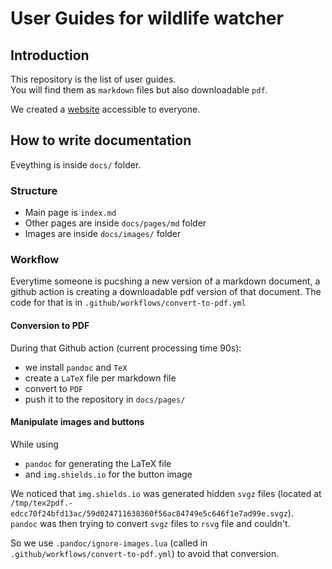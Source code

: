 # User Guides for wildlife watcher

## Introduction

This repository is the list of user guides.  
You will find them as `markdown` files but also downloadable `pdf`.  

We created a [website](https://wildlifeai.github.io/wildlife-watcher-user-guide/) accessible to everyone.  

## How to write documentation

Eveything is inside `docs/` folder.  

### Structure

- Main page is `index.md`
- Other pages are inside `docs/pages/md` folder
- Images are inside `docs/images/` folder

### Workflow

Everytime someone is pucshing a new version of a markdown document, a github action is creating a downloadable pdf version of that document. 
The code for that is in `.github/workflows/convert-to-pdf.yml`

#### Conversion to PDF

During that Github action (current processing time 90s):  

- we install `pandoc` and `TeX`
- create a `LaTeX` file per markdown file
- convert to `PDF`
- push it to the repository in `docs/pages/`

#### Manipulate images and buttons

While using  

- `pandoc` for generating the LaTeX file
- and `img.shields.io` for the button image 

We noticed that `img.shields.io` was generated hidden `svgz` files (located at `/tmp/tex2pdf.-edcc70f24bfd13ac/59d024711638360f56ac84749e5c646f1e7ad99e.svgz`).  
`pandoc` was then trying to convert `svgz` files to `rsvg` file and couldn't.  

So we use `.pandoc/ignore-images.lua` (called in `.github/workflows/convert-to-pdf.yml`) to avoid that conversion.  
